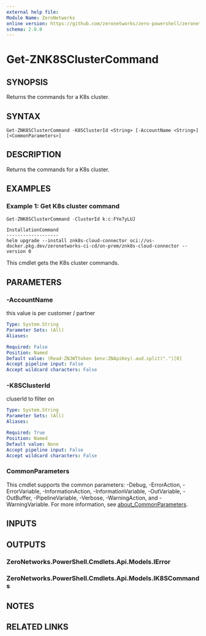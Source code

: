 ```yaml
---
external help file:
Module Name: ZeroNetworks
online version: https://github.com/zeronetworks/zero-powershell/zeronetworks/get-znk8sclustercommand
schema: 2.0.0
---
```


# Get-ZNK8SClusterCommand

## SYNOPSIS
Returns the commands for a K8s cluster.

## SYNTAX

```
Get-ZNK8SClusterCommand -K8SClusterId <String> [-AccountName <String>] [<CommonParameters>]
```

## DESCRIPTION
Returns the commands for a K8s cluster.

## EXAMPLES

### Example 1: Get K8s cluster command
```powershell
Get-ZNK8SClusterCommand -ClusterId k:c:FYe7yLUJ
```

```output
InstallationCommand
-------------------                                                                                                             
helm upgrade --install znk8s-cloud-connector oci://us-docker.pkg.dev/zeronetworks-ci-cd/on-prem/znk8s-cloud-connector --version 0
```

This cmdlet gets the K8s cluster commands.

## PARAMETERS

### -AccountName
this value is per customer / partner

```yaml
Type: System.String
Parameter Sets: (All)
Aliases:

Required: False
Position: Named
Default value: (Read-ZNJWTtoken $env:ZNApiKey).aud.split(".")[0]
Accept pipeline input: False
Accept wildcard characters: False
```

### -K8SClusterId
cluserId to filter on

```yaml
Type: System.String
Parameter Sets: (All)
Aliases:

Required: True
Position: Named
Default value: None
Accept pipeline input: False
Accept wildcard characters: False
```

### CommonParameters
This cmdlet supports the common parameters: -Debug, -ErrorAction, -ErrorVariable, -InformationAction, -InformationVariable, -OutVariable, -OutBuffer, -PipelineVariable, -Verbose, -WarningAction, and -WarningVariable. For more information, see [about_CommonParameters](http://go.microsoft.com/fwlink/?LinkID=113216).

## INPUTS

## OUTPUTS

### ZeroNetworks.PowerShell.Cmdlets.Api.Models.IError

### ZeroNetworks.PowerShell.Cmdlets.Api.Models.IK8SCommands

## NOTES

## RELATED LINKS

